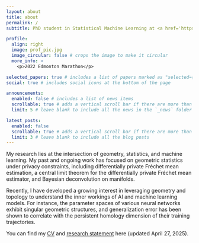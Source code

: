 ```yaml
---
layout: about
title: about
permalink: /
subtitle: PhD student in Statistical Machine Learning at <a href='https://www.ualberta.ca/en/mathematical-and-statistical-sciences/index.html'>University of Alberta</a>. 

profile:
  align: right
  image: prof_pic.jpg
  image_circular: false # crops the image to make it circular
  more_info: >
    <p>2022 Edmonton Marathon</p>

selected_papers: true # includes a list of papers marked as "selected={true}"
social: true # includes social icons at the bottom of the page

announcements:
  enabled: false # includes a list of news items
  scrollable: true # adds a vertical scroll bar if there are more than 3 news items
  limit: 5 # leave blank to include all the news in the `_news` folder

latest_posts:
  enabled: false
  scrollable: true # adds a vertical scroll bar if there are more than 3 new posts items
  limit: 3 # leave blank to include all the blog posts
---
```


My research lies at the intersection of geometry, statistics, and machine learning. My past and ongoing work has focused on geometric statistics under privacy constraints, including differentially private Fréchet mean estimation, a central limit theorem for the differentially private Fréchet mean estimator, and Bayesian deconvolution on manifolds. 

Recently, I have developed a growing interest in leveraging geometry and topology to understand the inner workings of AI and machine learning models. For instance, the parameter spaces of various neural networks exhibit singular geometric structures, and generalization error has been shown to correlate with the persistent homology dimension of their training trajectories. 

You can find my [CV](https://yangdijiang.github.io/assets/pdf/CV_Yangdi_Jiang.pdf) and [research statement](https://yangdijiang.github.io/assets/pdf/Research_Statement_Yangdi_Jiang.pdf) here (updated April 27, 2025).


